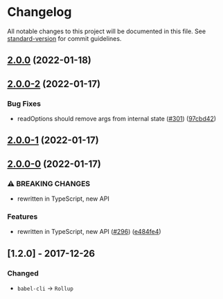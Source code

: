 # Changelog

All notable changes to this project will be documented in this file. See [standard-version](https://github.com/conventional-changelog/standard-version) for commit guidelines.

## [2.0.0](https://github.com/TrigenSoftware/Argue/compare/v2.0.0-2...v2.0.0) (2022-01-18)

## [2.0.0-2](https://github.com/TrigenSoftware/Argue/compare/v2.0.0-1...v2.0.0-2) (2022-01-17)


### Bug Fixes

* readOptions should remove args from internal state ([#301](https://github.com/TrigenSoftware/Argue/issues/301)) ([97cbd42](https://github.com/TrigenSoftware/Argue/commit/97cbd42dfebbc5debc1a9ed34ef1a544d198a2a2))

## [2.0.0-1](https://github.com/TrigenSoftware/Argue/compare/v2.0.0-0...v2.0.0-1) (2022-01-17)

## [2.0.0-0](https://github.com/TrigenSoftware/Argue/compare/v1.2.0...v2.0.0-0) (2022-01-17)


### ⚠ BREAKING CHANGES

* rewritten in TypeScript, new API

### Features

* rewritten in TypeScript, new API ([#296](https://github.com/TrigenSoftware/Argue/issues/296)) ([e484fe4](https://github.com/TrigenSoftware/Argue/commit/e484fe48ca82249de97689a94f4e78cdcf465aff))

## [1.2.0] - 2017-12-26
### Changed
- `babel-cli` -> `Rollup`
